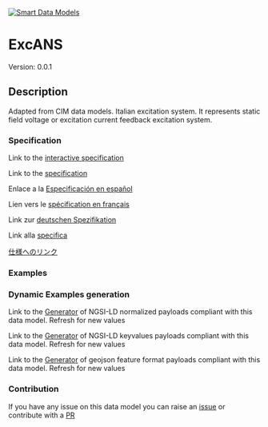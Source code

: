 [![Smart Data Models](https://smartdatamodels.org/wp-content/uploads/2022/01/SmartDataModels_logo.png "Logo")](https://smartdatamodels.org)
# ExcANS
Version: 0.0.1

## Description 

Adapted from CIM data models. Italian excitation system. It represents static field voltage or excitation current feedback excitation system.
### Specification

Link to the [interactive specification](https://swagger.lab.fiware.org/?url=https://smart-data-models.github.io/dataModel.EnergyCIM/ExcANS/swagger.yaml)

Link to the [specification](https://github.com/smart-data-models/dataModel.EnergyCIM/blob/master/ExcANS/doc/spec.md)

Enlace a la [Especificación en español](https://github.com/smart-data-models/dataModel.EnergyCIM/blob/master/ExcANS/doc/spec_ES.md)

Lien vers le [spécification en français](https://github.com/smart-data-models/dataModel.EnergyCIM/blob/master/ExcANS/doc/spec_FR.md)

Link zur [deutschen Spezifikation](https://github.com/smart-data-models/dataModel.EnergyCIM/blob/master/ExcANS/doc/spec_DE.md)

Link alla [specifica](https://github.com/smart-data-models/dataModel.EnergyCIM/blob/master/ExcANS/doc/spec_IT.md)

[仕様へのリンク](https://github.com/smart-data-models/dataModel.EnergyCIM/blob/master/ExcANS/doc/spec_JA.md)
### Examples
### Dynamic Examples generation

Link to the [Generator](https://smartdatamodels.org/extra/ngsi-ld_generator.php?schemaUrl=https://raw.githubusercontent.com/smart-data-models/dataModel.EnergyCIM/master/ExcANS/schema.json&email=info@smartdatamodels.org) of NGSI-LD normalized payloads compliant with this data model. Refresh for new values

Link to the [Generator](https://smartdatamodels.org/extra/ngsi-ld_generator_keyvalues.php?schemaUrl=https://raw.githubusercontent.com/smart-data-models/dataModel.EnergyCIM/master/ExcANS/schema.json&email=info@smartdatamodels.org) of NGSI-LD keyvalues payloads compliant with this data model. Refresh for new values

Link to the [Generator](https://smartdatamodels.org/extra/geojson_features_generator.php?schemaUrl=https://raw.githubusercontent.com/smart-data-models/dataModel.EnergyCIM/master/ExcANS/schema.json&email=info@smartdatamodels.org) of geojson feature format payloads compliant with this data model. Refresh for new values
### Contribution

 If you have any issue on this data model you can raise an [issue](https://github.com/smart-data-models/dataModel.EnergyCIM/issues)  or contribute with a [PR](https://github.com/smart-data-models/dataModel.EnergyCIM/pulls)